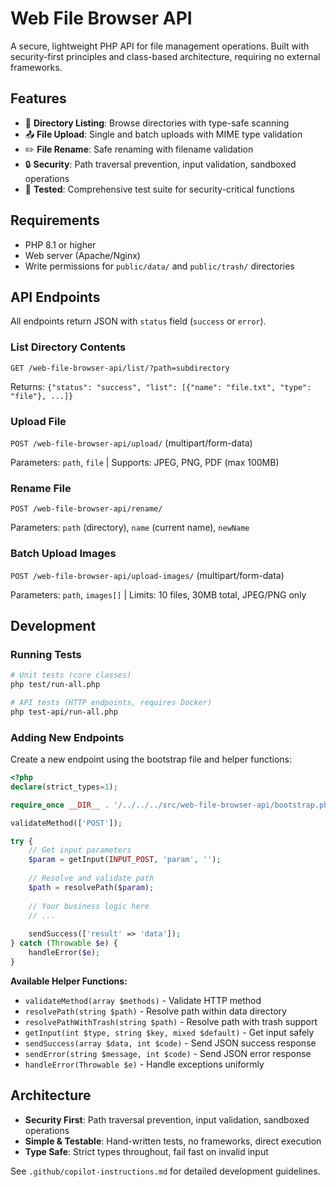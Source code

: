 # Web File Browser API

A secure, lightweight PHP API for file management operations. Built with security-first principles and class-based architecture, requiring no external frameworks.

## Features

- 📁 **Directory Listing**: Browse directories with type-safe scanning
- 📤 **File Upload**: Single and batch uploads with MIME type validation
- ✏️ **File Rename**: Safe renaming with filename validation
- 🔒 **Security**: Path traversal prevention, input validation, sandboxed operations
- 🧪 **Tested**: Comprehensive test suite for security-critical functions

## Requirements

- PHP 8.1 or higher
- Web server (Apache/Nginx)
- Write permissions for `public/data/` and `public/trash/` directories

## API Endpoints

All endpoints return JSON with `status` field (`success` or `error`).

### List Directory Contents
`GET /web-file-browser-api/list/?path=subdirectory`

Returns: `{"status": "success", "list": [{"name": "file.txt", "type": "file"}, ...]}`

### Upload File
`POST /web-file-browser-api/upload/` (multipart/form-data)

Parameters: `path`, `file` | Supports: JPEG, PNG, PDF (max 100MB)

### Rename File
`POST /web-file-browser-api/rename/`

Parameters: `path` (directory), `name` (current name), `newName`

### Batch Upload Images
`POST /web-file-browser-api/upload-images/` (multipart/form-data)

Parameters: `path`, `images[]` | Limits: 10 files, 30MB total, JPEG/PNG only

## Development

### Running Tests

```bash
# Unit tests (core classes)
php test/run-all.php

# API tests (HTTP endpoints, requires Docker)
php test-api/run-all.php
```

### Adding New Endpoints

Create a new endpoint using the bootstrap file and helper functions:

```php
<?php
declare(strict_types=1);

require_once __DIR__ . '/../../../src/web-file-browser-api/bootstrap.php';

validateMethod(['POST']);

try {
    // Get input parameters
    $param = getInput(INPUT_POST, 'param', '');
    
    // Resolve and validate path
    $path = resolvePath($param);
    
    // Your business logic here
    // ...
    
    sendSuccess(['result' => 'data']);
} catch (Throwable $e) {
    handleError($e);
}
```

**Available Helper Functions:**
- `validateMethod(array $methods)` - Validate HTTP method
- `resolvePath(string $path)` - Resolve path within data directory
- `resolvePathWithTrash(string $path)` - Resolve path with trash support
- `getInput(int $type, string $key, mixed $default)` - Get input safely
- `sendSuccess(array $data, int $code)` - Send JSON success response
- `sendError(string $message, int $code)` - Send JSON error response
- `handleError(Throwable $e)` - Handle exceptions uniformly

## Architecture

- **Security First**: Path traversal prevention, input validation, sandboxed operations
- **Simple & Testable**: Hand-written tests, no frameworks, direct execution
- **Type Safe**: Strict types throughout, fail fast on invalid input

See `.github/copilot-instructions.md` for detailed development guidelines.
